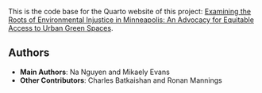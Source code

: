 This is the code base for the Quarto website of this project: [Examining the Roots of Environmental Injustice in Minneapolis: An Advocacy for Equitable Access to Urban Green Spaces](https://github.com/gnguyen87/ds456_nrmc).

## Authors
- **Main Authors**: Na Nguyen and Mikaely Evans  
- **Other Contributors**: Charles Batkaishan and Ronan Mannings


